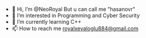 - 👋 Hi, I’m @NeoRoyal But u can call me "hasanovr"
- 👀 I’m interested in Programming and Cyber Security
- 🌱 I’m currently learning C++
- 📫 How to reach me royalxeyaloglu884@gmail.com

<!---
hasanovf/hasanovf is a ✨ special ✨ repository because its `README.md` (this file) appears on your GitHub profile.
You can click the Preview link to take a look at your changes.
--->
